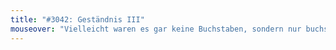 ```yaml
---
title: "#3042: Geständnis III"
mouseover: "Vielleicht waren es gar keine Buchstaben, sondern nur buchstabenförmige Kekskrümel."
---
```

